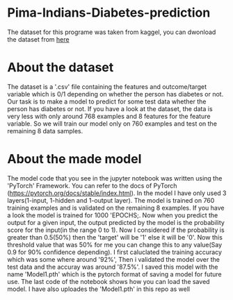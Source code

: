 # Pima-Indians-Diabetes-prediction

The dataset for this programe was taken from kaggel, you can dwonload the dataset from [here](https://www.kaggle.com/uciml/pima-indians-diabetes-database)


# About the dataset 

The dataset is a '.csv' file containing the features and outcome/target variable which is 0/1 depending on whether the person has diabetes or not.
Our task is to make a model to predict for some test data whether the person has diabetes or not.
If you have a look at the dataset, the data is very less with only around 768 examples and 8 features for the feature variable. So we will train our model only on 760 examples and test on the remaining 8 data samples.

# About the made model

The model code that you see in the jupyter notebook was written using the 'PyTorch' Framework. You can refer to the docs of PyTorch (https://pytorch.org/docs/stable/index.html).
In the model I have only used 3 layers(1-input, 1-hidden and 1-output layer). The model is trained on 760 training examples and is validated on the remaining 8 examples.
If you have a look the model is trained for 1000 'EPOCHS;. Now when you predict the output for a given input, the output predicted by the model is the probability score for the input(in the range 0 to 1). Now I considered if the probability is greater than 0.5(50%) then the 'target' will be '1' else it will be '0'.
Now this threshold value that was 50% for me you can change this to any value(Say 0.9 for 90% confidence depending). 
I first caluclated the training accuracy which was some where around '92%', Then i validated the model over the test data and the accuray was around '87.5%'.
I saved this model with the name 'Model1.pth' which is the pytorch format of saving a model for future use. The last code of the notebook shows how you can load the saved model.
I have also uploades the 'Model1.pth' in this repo as well

